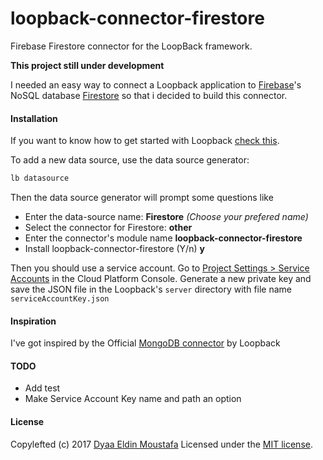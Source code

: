 # loopback-connector-firestore
Firebase Firestore connector for the LoopBack framework.

**This project still under development**

I needed an easy way to connect a Loopback application to [Firebase][7]'s NoSQL database [Firestore][6] so that i decided to build this connector.

#### Installation
If you want to know how to get started with Loopback [check this][5].

To add a new data source, use the data source generator:
```sh
lb datasource
```
Then the data source generator will prompt some questions like

 - Enter the data-source name: **Firestore** *(Choose your prefered name)*
 - Select the connector for Firestore: **other**
 - Enter the connector's module name **loopback-connector-firestore**
 - Install loopback-connector-firestore (Y/n) **y**

Then you should use a service account. Go to [Project Settings > Service Accounts][4] in the Cloud Platform Console. Generate a new private key and save the JSON file in the Loopback's `server` directory with file name `serviceAccountKey.json`

#### Inspiration
I've got inspired by the Official [MongoDB connector][3] by Loopback

#### TODO

 - Add test
 - Make Service Account Key name and path an option

#### License

Copylefted (c) 2017 [Dyaa Eldin Moustafa][1] Licensed under the [MIT license][2].


  [1]: https://dyaa.me/
  [2]: https://github.com/dyaa/loopback-connector-firestore/blob/master/LICENSE
  [3]: https://github.com/strongloop/loopback-connector-mongodb/
  [4]: https://console.cloud.google.com/projectselector/iam-admin/serviceaccounts
  [5]: http://loopback.io/getting-started/
  [6]: https://firebase.google.com/products/firestore/
  [7]: https://firebase.google.com
